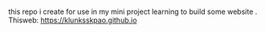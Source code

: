 this repo i create for use in my mini project learning to build some website .
Thisweb: https://klunksskpao.github.io
